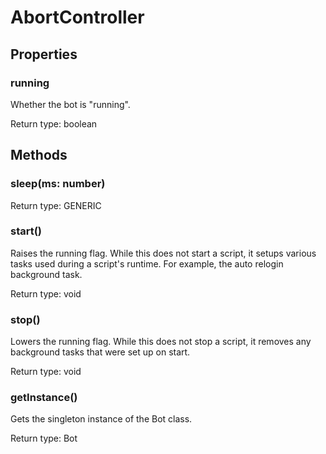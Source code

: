 # AbortController



## Properties

### running
<p>Whether the bot is &quot;running&quot;.</p>


Return type: boolean

## Methods

### sleep(ms: number)


Return type: GENERIC

### start()
Raises the running flag. While this does not start a script, it setups various tasks used during a
script's runtime. For example, the auto relogin background task.


Return type: void

### stop()
Lowers the running flag. While this does not stop a script, it removes any background tasks that were set up on start.


Return type: void

### getInstance()
Gets the singleton instance of the Bot class.


Return type: Bot